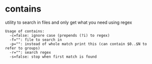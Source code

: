 # contains
utility to search in files and only get what you need using regex 

```
Usage of contains:
  -c=false: ignore case (prepends (?i) to regex)
  -f="": file to search in
  -p="": instead of whole match print this (can contain $0..$N to refer to groups)
  -r="": search regex
  -s=false: stop when first match is found
```
